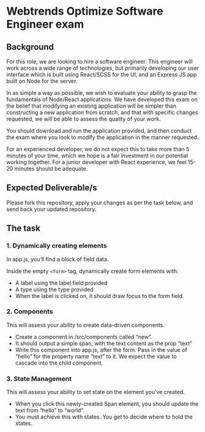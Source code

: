 # Webtrends Optimize Software Engineer exam

## Background
For this role, we are looking to hire a software engineer. This engineer will work across a wide range of technologies, but primarily developing our user interface which is built using React/SCSS for the UI, and an Express JS app built on Node for the server.

In as simple a way as possible, we wish to evaluate your ability to grasp the fundamentals of Node/React applications. We have developed this exam on the belief that modifying an existing application will be simpler than constructing a new application from scratch, and that with specific changes requested, we will be able to assess the quality of your work. 

You should download and run the application provided, and then conduct the exam where you look to modify the application in the manner requested.

For an experienced developer, we do not expect this to take more than 5 minutes of your time, which we hope is a fair investment in our potential working together. For a junior developer with React experience, we feel 15-20 minutes should be adequate.

## Expected Deliverable/s

Please fork this repository, apply your changes as per the task below, and send back your updated repository.

## The task

### 1. Dynamically creating elements 
In app.js, you’ll find a block of field data.

Inside the empty `<form>` tag, dynamically create form elements with:

- A label using the label field provided 
- A type using the type provided 
- When the label is clicked on, it should draw focus to the form field. 

### 2. Components 
This will assess your ability to create data-driven components. 

- Create a component in /src/components called “new”. 
- It should output a simple span, with the text content as the prop “text” 
- Write this component into app.js, after the form. Pass in the value of “hello” for the property name “text” to it. We expect the value to cascade into the child component.

### 3. State Management 
This will assess your ability to set state on the element you’ve created.

- When you click this newly-created Span element, you should update the text from “hello” to “world”. 
- You must achieve this with states. You get to decide where to hold the states.

